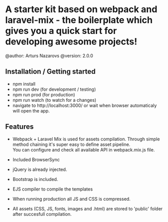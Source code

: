 # A starter kit based on webpack and laravel-mix - the boilerplate which gives you a quick start for developing awesome projects!

@author: Arturs Nazarovs
@version: 2.0.0

## Installation / Getting started

- npm install
- npm run dev (for development / testing)
- npm run prod (for production)
- npm run watch (to watch for a changes)
- navigate to http://localhost:3000/ or wait when browser automaticaly will open the app.

## Features

- Webpack + Laravel Mix is used for assets compilation. Through simple method chaining it's super easy to define asset pipeline.   	
  You can configure and check all available API in webpack.mix.js file. 

- Included BrowserSync

- jQuery is already injected.

- Bootstrap is included.

- EJS compiler to compile the templates

- When running production all JS and CSS is compressed.

- All assets (CSS, JS, fonts, images and .html) are stored to 'public' folder after succesfull compilation.

